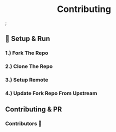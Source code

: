 <h1 align="center">Contributing</h1>;

## 🔨 Setup & Run 

### 1.) Fork The Repo

### 2.) Clone The Repo

### 3.) Setup Remote

### 4.) Update Fork Repo From Upstream 

## Contributing & PR


### Contributors 💙
